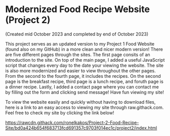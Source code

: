 # Modernized Food Recipe Website (Project 2)

(Created mid October 2023 and completed by end of October 2023)

This project serves as an updated version to my Project 1 Food Website (found also on my GitHub) in a more clean and nicer modern version! There are five different pages through the sites. The first page consits of an introduction to the site. On top of the main page, I added a useful JavaScript script that changes every day to the date your viewing the website. The site is also more modernized and easier to view throughout the other pages. From the second to the fourth page, it includes the recipes. On the second page is the breakfast recipe, third page is a lunch recipe, and foruth page is a dinner recipe. Lastly, I added a contact page where you can contact me by filling out the form and clicking send message! Have fun viewing my site!

To view the website easily and quickly without having to download files, here is a link to an easy access to viewing my site through raw.githack.com. Feel free to check my site by clicking the link below!

https://rawcdn.githack.com/ronelkakos/Project-2-Food-Recipe-Site/bd0a424b654f683713fcd691357c9703f014ec1c/project2/index.html
